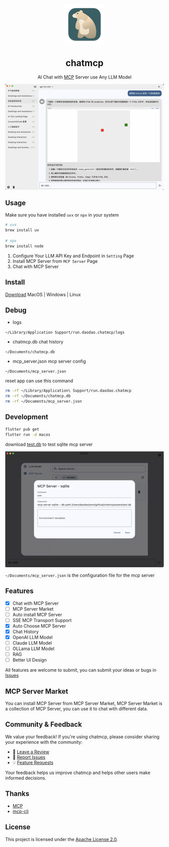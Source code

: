 <div align="center">
<img src="./macos/Runner/Assets.xcassets/AppIcon.appiconset/icon_128@1x.png" alt="logo">
<h1>chatmcp</h1>

AI Chat with [MCP](https://modelcontextprotocol.io/introduction) Server use Any LLM Model
</div>

<div align="center">
  <div class="carousel" style="max-width: 800px; margin: auto; overflow: hidden;">
    <div class="slides" style="display: flex; animation: slide 10s infinite; @keyframes slide { 0%, 30% { transform: translateX(0); } 35%, 65% { transform: translateX(-100%); } 70%, 100% { transform: translateX(-200%); } }">
      <img src="./assets/preview/preview1.png" style="min-width: 100%; object-fit: contain;">
      <img src="./assets/preview/preview2.png" style="min-width: 100%; object-fit: contain;">
      <img src="./assets/preview/preview3.png" style="min-width: 100%; object-fit: contain;">
      <img src="./assets/preview/preview4.png" style="min-width: 100%; object-fit: contain;">
    </div>
  </div>
</div>

## Usage

Make sure you have installed `uvx` or `npx` in your system

```bash
# uvx
brew install uv

# npx
brew install node 
```

1. Configure Your LLM API Key and Endpoint in `Setting` Page
2. Install MCP Server from `MCP Server` Page
3. Chat with MCP Server

## Install

[Download](https://github.com/daodao97/chatmcp/releases)  MacOS | Windows | Linux


## Debug 


- logs 

`~/Library/Application Support/run.daodao.chatmcp/logs`

- chatmcp.db  chat history

`~/Documents/chatmcp.db`

- mcp_server.json  mcp server config

`~/Documents/mcp_server.json`


reset app can use this command

```bash
rm -rf ~/Library/Application\ Support/run.daodao.chatmcp
rm -rf ~/Documents/chatmcp.db
rm -rf ~/Documents/mcp_server.json
```

## Development

```bash
flutter pub get
flutter run -d macos
```

download [test.db](./assets/test.db) to test sqlite mcp server

![](./assets/test.png)

`~/Documents/mcp_server.json` is the configuration file for the mcp server

## Features

- [x] Chat with MCP Server
- [ ] MCP Server Market
- [ ] Auto install MCP Server
- [ ] SSE MCP Transport Support
- [x] Auto Choose MCP Server
- [x] Chat History
- [x] OpenAI LLM Model
- [ ] Claude LLM Model
- [ ] OLLama LLM Model
- [ ] RAG 
- [ ] Better UI Design

All features are welcome to submit, you can submit your ideas or bugs in [Issues](https://github.com/daodao97/chatmcp/issues)

## MCP Server Market

You can install MCP Server from MCP Server Market, MCP Server Market is a collection of MCP Server, you can use it to chat with different data.

## Community & Feedback

We value your feedback! If you're using chatmcp, please consider sharing your experience with the community:
- 🌟 [Leave a Review](https://glama.ai/mcp/clients/chatmcp)
- 🐛 [Report Issues](https://github.com/daodao97/chatmcp/issues)
- 💡 [Feature Requests](https://github.com/daodao97/chatmcp/issues)

Your feedback helps us improve chatmcp and helps other users make informed decisions.

## Thanks

- [MCP](https://modelcontextprotocol.io/introduction)
- [mcp-cli](https://github.com/chrishayuk/mcp-cli)

## License

This project is licensed under the [Apache License 2.0](./LICENSE).
